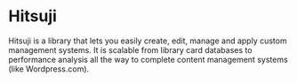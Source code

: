 # Hitsuji

Hitsuji is a library that lets you easily create, edit, manage and apply custom management systems. It is scalable from library card databases to performance analysis all the way to complete content management systems (like Wordpress.com).
